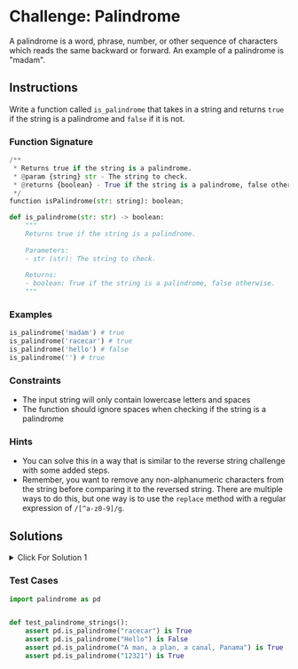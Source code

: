 # Challenge: Palindrome

A palindrome is a word, phrase, number, or other sequence of characters which reads the same backward or forward. An example of a palindrome is "madam".

## Instructions

Write a function called `is_palindrome` that takes in a string and returns `true` if the string is a palindrome and `false` if it is not.

### Function Signature

```python
/**
 * Returns true if the string is a palindrome.
 * @param {string} str - The string to check.
 * @returns {boolean} - True if the string is a palindrome, false otherwise.
 */
function isPalindrome(str: string): boolean;

def is_palindrome(str: str) -> boolean:
    """
    Returns true if the string is a palindrome.
    
    Parameters:
    - str (str): The string to check.
    
    Returns:
    - boolean: True if the string is a palindrome, false otherwise.
    """
```

### Examples

```python
is_palindrome('madam') # true
is_palindrome('racecar') # true
is_palindrome('hello') # false
is_palindrome('') # true
```

### Constraints

- The input string will only contain lowercase letters and spaces
- The function should ignore spaces when checking if the string is a palindrome

### Hints

- You can solve this in a way that is similar to the reverse string challenge with some added steps.
- Remember, you want to remove any non-alphanumeric characters from the string before comparing it to the reversed string. There are multiple ways to do this, but one way is to use the `replace` method with a regular expression of `/[^a-z0-9]/g`.

## Solutions

<details>
  <summary>Click For Solution 1</summary>

Using `replace` with a regular expression is the easiest way to solve this challenge.

```python
def is_palindrome(s):
    formatted_str = ''.join(c.lower() for c in s if c.isalnum())
    reversed_str = formatted_str[::-1]
    return formatted_str == reversed_str
```

### Explanation

- Take the input string and sanize the string by keeping the characters that are alphanumeric
- join by ''
- get the reverse string of the santize string
- compare both and if they are equal return true otherwise return false
</details>

### Test Cases

```python
import palindrome as pd


def test_palindrome_strings():
    assert pd.is_palindrome("racecar") is True
    assert pd.is_palindrome("Hello") is False
    assert pd.is_palindrome("A man, a plan, a canal, Panama") is True
    assert pd.is_palindrome("12321") is True

```
